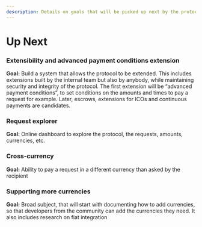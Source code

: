```yaml
---
description: Details on goals that will be picked up next by the protocol development team.
---
```


# Up Next

### Extensibility and advanced payment conditions extension

**Goal:** Build a system that allows the protocol to be extended. This includes extensions built by the internal team but also by anybody, while maintaining security and integrity of the protocol. The first extension will be “advanced payment conditions”, to set conditions on the amounts and times to pay a request for example. Later, escrows, extensions for ICOs and continuous payments are candidates.

### Request explorer

**Goal:** Online dashboard to explore the protocol, the requests, amounts, currencies, etc.

### Cross-currency

**Goal:** Ability to pay a request in a different currency than asked by the recipient

### Supporting more currencies

**Goal:** Broad subject, that will start with documenting how to add currencies, so that developers from the community can add the currencies they need. It also includes research on fiat integration

